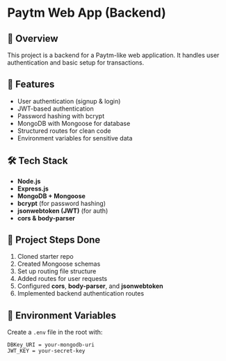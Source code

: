 # Paytm Web App (Backend)  

## 📌 Overview  
This project is a backend for a Paytm-like web application. It handles user authentication and basic setup for transactions.  

## 🚀 Features  
- User authentication (signup & login)  
- JWT-based authentication  
- Password hashing with bcrypt  
- MongoDB with Mongoose for database  
- Structured routes for clean code  
- Environment variables for sensitive data  

## 🛠 Tech Stack  
- **Node.js**  
- **Express.js**  
- **MongoDB + Mongoose**  
- **bcrypt** (for password hashing)  
- **jsonwebtoken (JWT)** (for auth)  
- **cors & body-parser**  

## 📂 Project Steps Done  
1. Cloned starter repo  
2. Created Mongoose schemas  
3. Set up routing file structure  
4. Added routes for user requests  
5. Configured **cors**, **body-parser**, and **jsonwebtoken**  
6. Implemented backend authentication routes  

## 🔑 Environment Variables  
Create a `.env` file in the root with:  

```env
DBKey_URI = your-mongodb-uri
JWT_KEY = your-secret-key